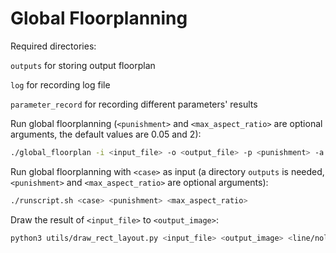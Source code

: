 # Global Floorplanning

Required directories:

`outputs` for storing output floorplan

`log` for recording log file

`parameter_record` for recording different parameters' results



Run global floorplanning (`<punishment>` and `<max_aspect_ratio>` are optional arguments, the default values are 0.05 and 2):

```sh
./global_floorplan -i <input_file> -o <output_file> -p <punishment> -a <max_aspect_ratio>
```



Run global floorplanning with `<case>` as input (a directory `outputs` is needed, `<punishment>` and `<max_aspect_ratio>` are optional arguments):

```sh
./runscript.sh <case> <punishment> <max_aspect_ratio>
```



Draw the result of `<input_file>` to `<output_image>`:

``` sh
python3 utils/draw_rect_layout.py <input_file> <output_image> <line/noline>
```

